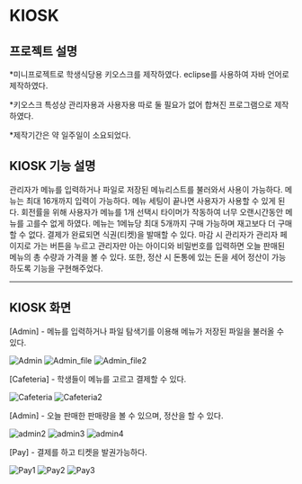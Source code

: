 # KIOSK

## 프로젝트 설명
*미니프로젝트로 학생식당용 키오스크를 제작하였다. eclipse를 사용하여 자바 언어로 제작하였다. 

*키오스크 특성상 관리자용과 사용자용 따로 둘 필요가 없어 합쳐진 프로그램으로 제작하였다.

*제작기간은 약 일주일이 소요되었다.

## KIOSK 기능 설명
관리자가 메뉴를 입력하거나 파일로 저장된 메뉴리스트를 불러와서 사용이 가능하다. 메뉴는 최대 16개까지 입력이 가능하다.
메뉴 세팅이 끝나면 사용자가 사용할 수 있게 된다. 회전률을 위해 사용자가 메뉴를 1개 선택시 타이머가 작동하여 너무 오랜시간동안 메뉴를 고를수 없게 하였다.
메뉴는 1메뉴당 최대 5개까지 구매 가능하며 재고보다 더 구매할 수 없다. 결제가 완료되면 식권(티켓)을 발매할 수 있다.
마감 시 관리자가 관리자 페이지로 가는 버튼을 누르고 관리자만 아는 아이디와 비밀번호를 입력하면 오늘 판매된 메뉴의 총 수량과 가격을 볼 수 있다.
또한, 정산 시 돈통에 있는 돈을 세어 정산이 가능하도록 기능을 구현해주었다. 

---
## KIOSK 화면
[Admin] - 메뉴를 입력하거나 파일 탐색기를 이용해 메뉴가 저장된 파일을 불러올 수 있다.

![Admin](https://user-images.githubusercontent.com/59429551/105856660-d13a0480-602c-11eb-851c-7b2fc707d18b.png)
![Admin_file](https://user-images.githubusercontent.com/59429551/105856663-d1d29b00-602c-11eb-9e2a-0a1f17cd5886.png)
![Admin_file2](https://user-images.githubusercontent.com/59429551/105856642-ce3f1400-602c-11eb-870e-bffe4a7304ae.png)



[Cafeteria] - 학생들이 메뉴를 고르고 결제할 수 있다.

![Cafeteria](https://user-images.githubusercontent.com/59429551/105856648-d008d780-602c-11eb-9b1c-c45cdbce6377.png)
![Cafeteria2](https://user-images.githubusercontent.com/59429551/105856649-d0a16e00-602c-11eb-871e-0842beb9fdb6.png)



[Admin] - 오늘 판매한 판매량을 볼 수 있으며, 정산을 할 수 있다.

![admin2](https://user-images.githubusercontent.com/59429551/105856643-ced7aa80-602c-11eb-9e33-91fdc4cc13f6.png)
![admin3](https://user-images.githubusercontent.com/59429551/105856645-cf704100-602c-11eb-884e-0592ffcde962.png)
![admin4](https://user-images.githubusercontent.com/59429551/105856646-cf704100-602c-11eb-87dc-f9cd4f4f131c.png)



[Pay] - 결제를 하고 티켓을 발권가능하다.

![Pay1](https://user-images.githubusercontent.com/59429551/105856652-d0a16e00-602c-11eb-97e4-6e01fe384776.png)
![Pay2](https://user-images.githubusercontent.com/59429551/105856654-d13a0480-602c-11eb-9d25-2be4d6700b1a.png)
![Pay3](https://user-images.githubusercontent.com/59429551/105856657-d13a0480-602c-11eb-8e0e-5b43e84daa26.png)
